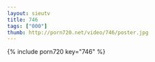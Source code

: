 ```yaml
--- 
layout: sieutv
title: 746
tags: ["000"]
thumb: http://porn720.net/video/746/poster.jpg
---
```

{% include porn720 key="746" %} 
